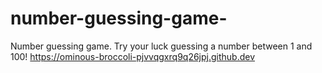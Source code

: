 # number-guessing-game-
Number guessing game. Try your luck guessing a number between 1 and 100!
https://ominous-broccoli-pjvvqgxrq9q26jpj.github.dev
